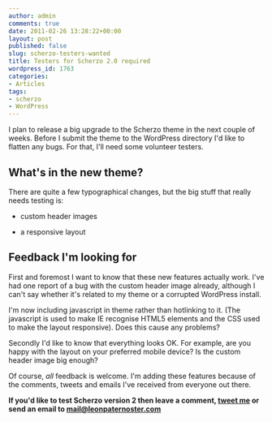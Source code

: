 ```yaml
---
author: admin
comments: true
date: 2011-02-26 13:28:22+00:00
layout: post
published: false
slug: scherzo-testers-wanted
title: Testers for Scherzo 2.0 required
wordpress_id: 1763
categories:
- Articles
tags:
- scherzo
- WordPress
---
```


I plan to release a big upgrade to the Scherzo theme in the next couple of weeks. Before I submit the theme to the WordPress directory I'd like to flatten any bugs. For that, I'll need some volunteer testers.


## What's in the new theme?


There are quite a few typographical changes, but the big stuff that really needs testing is:



	
  * custom header images

	
  * a responsive layout




## Feedback I'm looking for


First and foremost I want to know that these new features actually work. I've had one report of a bug with the custom header image already, although I can't say whether it's related to my theme or a corrupted WordPress install.

I'm now including javascript in theme rather than hotlinking to it. (The javascript is used to make IE recognise HTML5 elements and the CSS used to make the layout responsive). Does this cause any problems?

Secondly I'd like to know that everything looks OK. For example, are you happy with the layout on your preferred mobile device? Is the custom header image big enough?

Of course, _all_ feedback is welcome. I'm adding these features because of the comments, tweets and emails I've received from everyone out there.

**If you'd like to test Scherzo version 2 then leave a comment, [tweet me](http://twitter.com/leonpaternoster) or send an email to mail@leonpaternoster.com**
